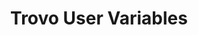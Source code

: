 ---
title: Trovo User Variables
navigation.title: Trovo User
variables:
  - name: user
    type: string
    description: The display name of the user
    value: TrovoUser123
  - name: userName
    type: string
    description: The login name of the user
    value: trovouser123
  - name: userId
    type: string
    description: Unique user identifier
    value: trovo_678296378
  - name: userType
    type: string
    description: Streaming service of this user
    value: trovo
  - name: isSubscribed
    type: bool
    description: Is this user a subscriber?
    value: true
  - name: isModerator
    type: bool
    description: Is this user a moderator?
    value: true
  - name: userPreviousActive
    type: DateTime
    description: When was this user last active?
    value: 8/4/2023 10:56:06 AM
---
